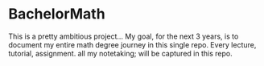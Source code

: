 # BachelorMath
This is a pretty ambitious project... My goal, for the next 3 years, is to document my entire math degree journey in this single repo. Every lecture, tutorial, assignment. all my notetaking; will be captured in this repo.
